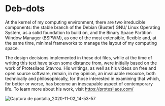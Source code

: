 # Deb-dots
At the kernel of my computing environment, there are two irreducible components: the stable branch of the Debian (Buster) GNU/ Linux Operating System, as a solid foundation to build on, and the Binary Space Partition Window Manager (BSPWM), as one of the most extensible, flexible and, at the same time, minimal frameworks to manage the layout of my computing space.

  The design decisions implemented in these dot files, while at the time of writing this text have taken some distance from, were initially based on the work of Protesilaos Stavrou. His writings, as well as his videos on free and open source software, remain, in my opinion, an invaluable resource, both technically and philosophically, for those interested in examining that which, for better or worse, has become an inescapable aspect of contemporary life. To learn more about his work, visit https://protesilaos.com/

![Captura de pantalla_2020-11-02_14-53-57](https://user-images.githubusercontent.com/64110504/97918969-99b50800-1d1c-11eb-9c76-5679a2511f6f.png)

